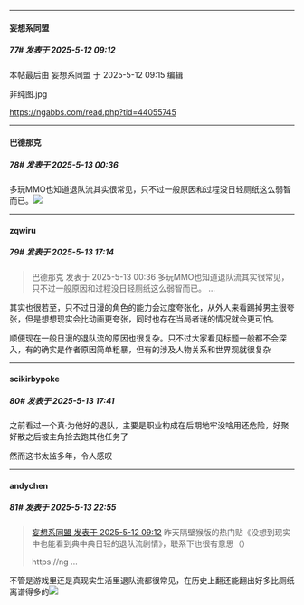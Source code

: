 ﻿
*****

####  妄想系同盟  
##### 77#       发表于 2025-5-12 09:12

 本帖最后由 妄想系同盟 于 2025-5-12 09:15 编辑 

非纯图.jpg 

https://ngabbs.com/read.php?tid=44055745


*****

####  巴德那克  
##### 78#       发表于 2025-5-13 00:36

多玩MMO也知道退队流其实很常见，只不过一般原因和过程没日轻厕纸这么弱智而已。<img src="https://static.stage1st.com/image/smiley/face2017/009.gif" referrerpolicy="no-referrer">


*****

####  zqwiru  
##### 79#       发表于 2025-5-13 17:14

<blockquote>巴德那克 发表于 2025-5-13 00:36
多玩MMO也知道退队流其实很常见，只不过一般原因和过程没日轻厕纸这么弱智而已。 ...</blockquote>
其实也很若至，只不过日漫的角色的能力会过度夸张化，从外人来看踢掉男主很夸张，但是想想现实会比动画更夸张，同时也存在当局者谜的情况就会更可怕。

顺便现在一般日漫的退队流的原因也很复杂。只不过大家看见标题一般都不会深入，有的确实是作者原因简单粗暴，但有的涉及人物关系和世界观就很复杂


*****

####  scikirbypoke  
##### 80#       发表于 2025-5-13 17:41

之前看过一个真·为他好的退队，主要是职业构成在后期地牢没啥用还危险，好聚好散之后被主角捡去跑其他任务了

然而这书太监多年，令人感叹


*****

####  andychen  
##### 81#       发表于 2025-5-13 22:55

<blockquote><a href="httphttps://stage1st.com/2b/forum.php?mod=redirect&amp;goto=findpost&amp;pid=67804820&amp;ptid=2238241" target="_blank">妄想系同盟 发表于 2025-5-12 09:12</a>
昨天隔壁猴版的热门贴《没想到现实中也能看到典中典日轻的退队流剧情》，联系下也很有意思（）

https://ng ...</blockquote>
不管是游戏里还是真现实生活里退队流都很常见，在历史上翻还能翻出好多比厕纸离谱得多的<img src="https://static.stage1st.com/image/smiley/face2017/067.png" referrerpolicy="no-referrer">

